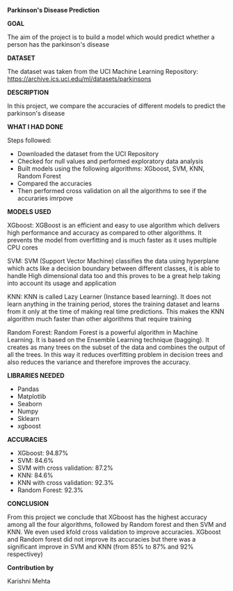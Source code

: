 **Parkinson's Disease Prediction**

**GOAL**

The aim of the project is to build a model which would predict whether a person has the parkinson's disease

**DATASET**

The dataset was taken from the UCI Machine Learning Repository: https://archive.ics.uci.edu/ml/datasets/parkinsons

**DESCRIPTION**

In this project, we compare the accuracies of different models to predict the parkinson's disease

**WHAT I HAD DONE**

Steps followed:
* Downloaded the dataset from the UCI Repository
* Checked for null values and performed exploratory data analysis
* Built models using the following algorithms: XGboost, SVM, KNN, Random Forest
* Compared the accuracies
* Then performed cross validation on all the algorithms to see if the accuraries imrpove

**MODELS USED**

XGboost: XGBoost is an efficient and easy to use algorithm which delivers high performance and accuracy as compared to other algorithms. It prevents the model from overfitting and is much faster as it uses multiple CPU cores

SVM: SVM (Support Vector Machine) classifies the data using hyperplane which acts like a decision boundary between different classes, it is able to handle High dimensional data too and this proves to be a great help taking into account its usage and application

KNN: KNN is called Lazy Learner (Instance based learning). It does not learn anything in the training period,  stores the training dataset and learns from it only at the time of making real time predictions. This makes the KNN algorithm much faster than other algorithms that require training

Random Forest: Random Forest is a powerful algorithm in Machine Learning. It is based on the Ensemble Learning technique (bagging). It creates as many trees on the subset of the data and combines the output of all the trees. In this way it reduces overfitting problem in decision trees and also reduces the variance and therefore improves the accuracy.

**LIBRARIES NEEDED**

* Pandas
* Matplotlib
* Seaborn
* Numpy
* Sklearn
* xgboost


**ACCURACIES**

* XGboost: 94.87%
* SVM: 84.6%
* SVM with cross validation: 87.2%
* KNN: 84.6%
* KNN with cross validation: 92.3%
* Random Forest: 92.3%


**CONCLUSION**

From this project we conclude that XGboost has the highest accuracy among all the four algorithms, followed by Random forest and then SVM and KNN. We even used kfold cross validation to improve accuracies. XGboost and Random forest did not improve its accuracies but there was a significant improve in SVM and KNN (from 85% to 87% and 92% respectivey) 

**Contribution by**

Karishni Mehta
